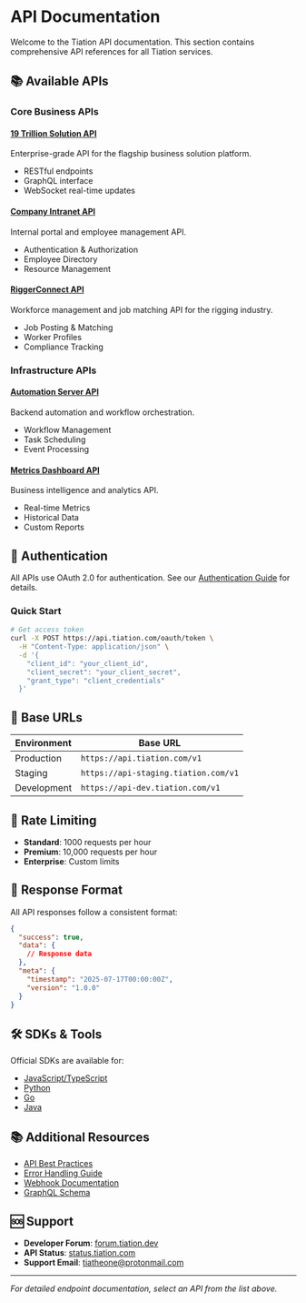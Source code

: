 # API Documentation

Welcome to the Tiation API documentation. This section contains comprehensive API references for all Tiation services.

## 📚 Available APIs

### Core Business APIs

#### [19 Trillion Solution API](./19-trillion-solution-api.md)
Enterprise-grade API for the flagship business solution platform.
- RESTful endpoints
- GraphQL interface
- WebSocket real-time updates

#### [Company Intranet API](./company-intranet-api.md)
Internal portal and employee management API.
- Authentication & Authorization
- Employee Directory
- Resource Management

#### [RiggerConnect API](./riggerconnect-api.md)
Workforce management and job matching API for the rigging industry.
- Job Posting & Matching
- Worker Profiles
- Compliance Tracking

### Infrastructure APIs

#### [Automation Server API](./automation-server-api.md)
Backend automation and workflow orchestration.
- Workflow Management
- Task Scheduling
- Event Processing

#### [Metrics Dashboard API](./metrics-dashboard-api.md)
Business intelligence and analytics API.
- Real-time Metrics
- Historical Data
- Custom Reports

## 🔑 Authentication

All APIs use OAuth 2.0 for authentication. See our [Authentication Guide](../guides/authentication.md) for details.

### Quick Start
```bash
# Get access token
curl -X POST https://api.tiation.com/oauth/token \
  -H "Content-Type: application/json" \
  -d '{
    "client_id": "your_client_id",
    "client_secret": "your_client_secret",
    "grant_type": "client_credentials"
  }'
```

## 📡 Base URLs

| Environment | Base URL |
|-------------|----------|
| Production | `https://api.tiation.com/v1` |
| Staging | `https://api-staging.tiation.com/v1` |
| Development | `https://api-dev.tiation.com/v1` |

## 🚦 Rate Limiting

- **Standard**: 1000 requests per hour
- **Premium**: 10,000 requests per hour
- **Enterprise**: Custom limits

## 📖 Response Format

All API responses follow a consistent format:

```json
{
  "success": true,
  "data": {
    // Response data
  },
  "meta": {
    "timestamp": "2025-07-17T00:00:00Z",
    "version": "1.0.0"
  }
}
```

## 🛠️ SDKs & Tools

Official SDKs are available for:
- [JavaScript/TypeScript](https://github.com/tiation/tiation-js-sdk)
- [Python](https://github.com/tiation/tiation-python-sdk)
- [Go](https://github.com/tiation/tiation-go-sdk)
- [Java](https://github.com/tiation/tiation-java-sdk)

## 📚 Additional Resources

- [API Best Practices](../guides/api-best-practices.md)
- [Error Handling Guide](../guides/error-handling.md)
- [Webhook Documentation](./webhooks.md)
- [GraphQL Schema](./graphql-schema.md)

## 🆘 Support

- **Developer Forum**: [forum.tiation.dev](https://forum.tiation.dev)
- **API Status**: [status.tiation.com](https://status.tiation.com)
- **Support Email**: tiatheone@protonmail.com

---

*For detailed endpoint documentation, select an API from the list above.*
